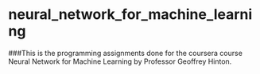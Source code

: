 # neural_network_for_machine_learning

###This is the programming assignments done for the coursera course Neural Network for Machine Learning by Professor Geoffrey Hinton.
